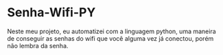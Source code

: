 # Senha-Wifi-PY
Neste meu projeto, eu automatizei com a linguagem python, uma maneira de conseguir as senhas do wifi que você alguma vez já conectou, porém não lembra da senha.

